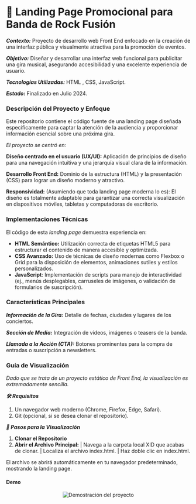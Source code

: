 # 🎸 Landing Page Promocional para Banda de Rock Fusión

 ***Contexto:*** Proyecto de desarrollo web Front End enfocado en la creación de una interfaz pública y visualmente atractiva para la promoción de eventos.
 
 ***Objetivo:*** Diseñar y desarrollar una interfaz web funcional para publicitar una gira musical, asegurando accesibilidad y una excelente experiencia de usuario.

 ***Tecnologías Utilizadas:*** HTML , CSS, JavaScript.

  ***Estado:*** Finalizado en Julio 2024.
  
### Descripción del Proyecto y Enfoque

Este repositorio contiene el código fuente de una landing page diseñada específicamente para captar la atención de la audiencia y proporcionar información esencial sobre una próxima gira.

*El proyecto se centró en:*

**Diseño centrado en el usuario (UX/UI):** Aplicación de principios de diseño para una navegación intuitiva y una jerarquía visual clara de la información.

**Desarrollo Front End:** Dominio de la estructura (HTML) y la presentación (CSS) para lograr un diseño moderno y atractivo.

**Responsividad:** (Asumiendo que toda landing page moderna lo es): El diseño es totalmente adaptable para garantizar una correcta visualización en dispositivos móviles, tabletas y computadoras de escritorio.

### Implementaciones Técnicas

El código de esta *landing page* demuestra experiencia en:
  - **HTML Semántico:** Utilización correcta de etiquetas HTML5 para estructurar el contenido de manera accesible y optimizada.
  - **CSS Avanzado:** Uso de técnicas de diseño modernas como Flexbox o Grid para la disposición de elementos, animaciones sutiles y estilos personalizados.
  - **JavaScript**: Implementación de scripts para manejo de interactividad (ej., menús desplegables, carruseles de imágenes, o validación de formularios de suscripción).

### Características Principales

 ***Información de la Gira:*** Detalle de fechas, ciudades y lugares de los conciertos.
 
 ***Sección de Media:*** Integración de videos, imágenes o teasers de la banda.
 
 ***Llamada a la Acción (CTA):*** Botones prominentes para la compra de entradas o suscripción a newsletters.

 ### Guía de Visualización

 *Dado que se trata de un proyecto estático de Front End, la visualización es extremadamente sencilla.*

 ***🛠️ Requisitos***
 
 1. Un navegador web moderno (Chrome, Firefox, Edge, Safari).
 2. Git (opcional, si se desea clonar el repositorio).

***🚀 Pasos para la Visualización*** 

1. **Clonar el Repositorio**
2. **Abrir el Archivo Principal:** | Navega a la carpeta local XID que acabas de clonar. |  Localiza el archivo index.html. | Haz doble clic en index.html.
  
El archivo se abrirá automáticamente en tu navegador predeterminado, mostrando la landing page.

#### Demo
<p align="center">
  <img src="./img/muestra_mp4.gif" alt="Demostración del proyecto"/>
</p>


